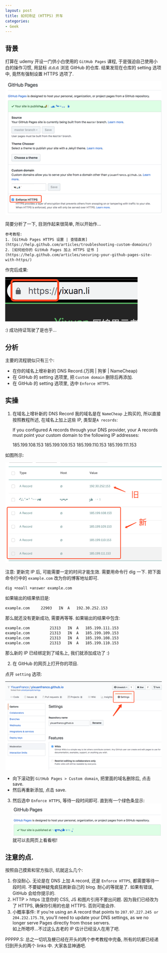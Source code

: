 ```yaml
---
layout: post
title: 如何持证 (HTTPS) 开车
categories:
- Geek
---
```



## 背景

打算在 udemy 开设一门供小白使用的 `GitHub Pages` 课程, 于是强迫自己使用小白的操作习惯, 用鼠标 `点点点` 浏览 GitHub 的仓库. 结果发现在仓库的 setting 选项中, 竟然有强制设置 HTTPS 选项了.   

![GitHubPagesHttps](/images/https.png)

简要分析了一下, 目测作起来很简单, 所以开始作...

    参考教程:
    1. [GitHub Pages HTTPS 设置 | 查错直男](https://help.github.com/articles/troubleshooting-custom-domains/)
    2. [如何给你的 GitHub Pages 加上 HTTPS 证书 ](https://help.github.com/articles/securing-your-github-pages-site-with-https/)

作完后成果:

![driveWithHttps.png](/images/driveWithHttps.png)

:) 成功持证驾驶了是也乎...

## 分析

主要的流程貌似只有三个:  
- 在你的域名上增补新的 DNS Record.(万网 | 狗爹 | NameCheap)
- 在 GitHub 的 setting 选项里, 把 `Custom domain` 删除后再添加.
- 在 GitHub 的 setting 选项里, 选中 `Enforce HTTPS`.

## 实操

1. 在域名上增补新的 DNS Record
我的域名是在 `NameCheap` 上购买的, 所以直接按照教程所述, 在域名上加上这些 IP, 类型是`A records`:

    If you configured A records through your DNS provider, your A records must point your custom domain to the following IP addresses:

    185.199.108.153
    185.199.109.153
    185.199.110.153
    185.199.111.153

如图所示:  

![newDNS](/images/newDNS.png)

注意: 更新完 IP 后, 可能需要一定的时间才能生效. 需要用命令行 dig 一下. 把下面命令行中的 `example.com` 改为你的博客地址即可.  

    dig +noall +answer example.com

如果输出的结果依旧是:

    example.com		22903	IN	A	192.30.252.153

那么就还没有更新成功, 需要再等等. 如果输出的结果中包含:

    example.com			21313	IN	A	185.199.111.153
    example.com			21313	IN	A	185.199.109.153
    example.com			21313	IN	A	185.199.108.153
    example.com			21313	IN	A	185.199.110.153

那么新的 IP 已经绑定到了域名上, 我们就添加成功了 :)  

2. 在 GitHub 的网页上打开你的项目.  

点开 `setting` 选项:  

![setting](/images/setting.png)

- 向下滚动到 `GitHub Pages > Custom domain`, 把里面的域名删除后, 点击 save.  
- 然后再重新添加, 点击 save.  

3. 然后选中 `Enforce HTTPS`, 等待一段时间即可. 直到有一个绿色条显示:  
![publishe](/images/published.png)
就可以去网页上看看啦!

## 注意的点.

按照自己摸索和官方指示, 坑就这么几个:
1. 你没耐心.
无论是在 DNS 上加 A record, 还是 `Enforce HTTPS`, 都需要等待一段时间. 不要疑神疑鬼疯狂刷新自己的 blog. 耐心的等就是了. 如果有错误, GitHub 会给你提示的.
2. HTTP > https
注意你的 CSS, JS 和图片引用不要出问题. 因为我们已经改为了 HTTPS, 确保你引用的也是 HTTPS. 否则可能会炸.
3. 小概率事件:
If you're using an A record that points to `207.97.227.245 or 204.232.175.78`, you'll need to update your DNS settings, as we no longer serve Pages directly from those servers.  
如上所嗯哼...不过这么古老的 IP 估计已经没人在用了吧.



PPPPP.S:
总之一切坑及梗已经在开头的两个参考教程中完备, 所有的坑都已经递归到开头的两个 links 中. 大家各显神通吧.

